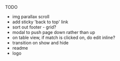 TODO

- img parallax scroll
- add sticky 'back to top' link
- sort out footer - grid?
- modal to push page down rather than up
- on table view, if match is clicked on, do edit inline?
- transition on show and hide
- readme
- logo
